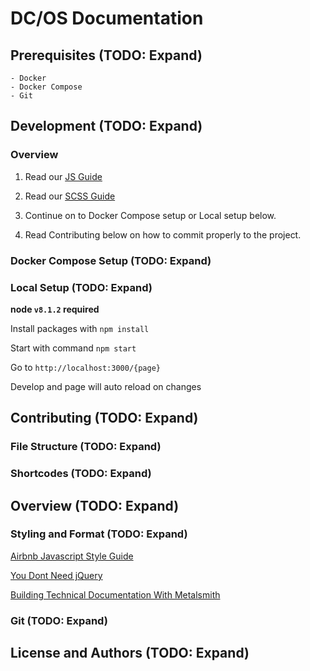 # DC/OS Documentation

## Prerequisites (TODO: Expand)

    - Docker
    - Docker Compose
    - Git

## Development (TODO: Expand)

### Overview

1. Read our [JS Guide](/js/README.md)

2. Read our [SCSS Guide](/scss/README.md)

3. Continue on to Docker Compose setup or Local setup below.

4. Read Contributing below on how to commit properly to the project.

### Docker Compose Setup (TODO: Expand)

### Local Setup (TODO: Expand)

**node `v8.1.2` required**

Install packages with `npm install`

Start with command `npm start`

Go to `http://localhost:3000/{page}`

Develop and page will auto reload on changes

## Contributing (TODO: Expand)

### File Structure (TODO: Expand)

### Shortcodes (TODO: Expand)

## Overview (TODO: Expand)

### Styling and Format (TODO: Expand)

[Airbnb Javascript Style Guide](https://github.com/airbnb/javascript)

[You Dont Need jQuery](https://github.com/oneuijs/You-Dont-Need-jQuery)

[Building Technical Documentation With Metalsmith](https://segment.com/blog/building-technical-documentation-with-metalsmith/)

### Git (TODO: Expand)

## License and Authors (TODO: Expand)
